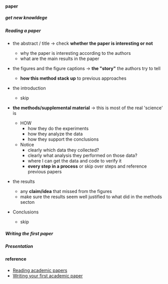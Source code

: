 
#### paper  
#####  get new knowldege  

##### Reading a paper  
* the abstract / title  -> check **whether the paper is interesting or not**  
    - why the paper is interesting according to the authors  
    - what are the main results in the paper  

* the figures and the figure captions  -> **the "story"** the authors try to tell  
    - **how this method stack up** to previous approaches  

* the introduction  
    - skip  

* **the methods/supplemental material**  -> this is most of the real 'science' is  
    - HOW  
        + how they do the experiments  
        + how they analyze the data  
        + how they support the conclusions  
    - Notice   
        + clearly which data they collected?  
        + clearly what analysis they performed on those data?  
        + where I can get the data and code to verify it  
        + **every step in a process** or skip over steps and reference previous papers  

* the results  
    - any **claim/idea** that missed from the figures  
    - make sure the results seem well justified to what did in the methods secton  


* Conclusions  
    - skip  


##### Writing the first paper  


##### Presentation  

#### reference  
* [Reading academic papers](https://github.com/jtleek/readingpapers)  
* [Writing your first academic paper](https://github.com/jtleek/firstpaper)